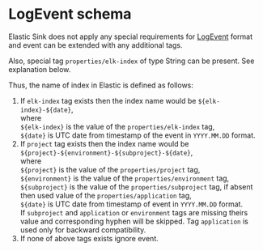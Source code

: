 # LogEvent schema

Elastic Sink does not apply any special requirements for [LogEvent](../../doc/event-schema/log-event-schema.md) format and event can be extended with any additional tags. 

Also, special tag `properties/elk-index` of type String can be present. See explanation below.

Thus, the name of index in Elastic is defined as follows:
1. If `elk-index` tag exists then the index name would be `${elk-index}-${date}`,  
  where  
    `${elk-index}` is the value of the `properties/elk-index` tag,  
    `${date}` is UTC date from timestamp of the event in `YYYY.MM.DD` format.
2. If `project` tag exists then the index name would be `${project}-${environment}-${subproject}-${date}`,  
  where  
    `${project}` is the value of the `properties/project` tag,  
    `${environment}` is the value of the `properties/environment` tag,  
    `${subproject}` is the value of the `properties/subproject` tag, if absent then used value of the `properties/application` tag,  
    `${date}` is UTC date from timestamp of event in `YYYY.MM.DD` format.  
    If `subproject` and `application` or `environment` tags are missing theirs value and corresponding hyphen will be skipped.
    Tag `application` is used only for backward compatibility.
3. If none of above tags exists ignore event.
